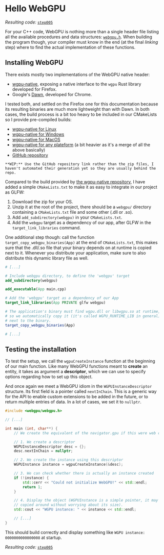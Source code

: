 Hello WebGPU
============

*Resulting code:* [`step005`](https://github.com/eliemichel/LearnWebGPU-Code/tree/step005)

For your C++ code, WebGPU is nothing more than a single header file listing all the available procedures and data structures: [`webgpu.h`](https://github.com/webgpu-native/webgpu-headers/blob/main/webgpu.h). When building the program though, your compiler must know in the end (at the final *linking* step) where to find the actual implementation of these functions.

Installing WebGPU
-----------------

There exists mostly two implementations of the WebGPU native header:

 - [wgpu-native](https://github.com/gfx-rs/wgpu-native), exposing a native interface to the `wgpu` Rust library developed for Firefox.
 - Google's [Dawn](https://dawn.googlesource.com/dawn), developed for Chrome.

I tested both, and settled on the Firefox one for this documentation because its resulting binaries are much more lightweight than with Dawn. In both cases, the build process is a bit too heavy to be included in our CMakeLists so I provide pre-compiled builds:

 - [wgpu-native for Linux](../data/wgpu-native-for-linux.zip)
 - [wgpu-native for Windows](../data/wgpu-native-for-windows.zip)
 - [wgpu-native for MacOS](../data/wgpu-native-for-macos.zip)
 - [wgpu-native for any plateform](../data/wgpu-native-for-any.zip) (a bit heavier as it's a merge of all the above basically)
 - [GitHub repository](https://github.com/eliemichel/WebGPU-distribution/tree/wgpu)

```{important}
**WIP:** Use the GitHub repository link rather than the zip files, I haven't automated their generation yet so they are usually behind the repo.
```

Compared to the build provided by [the wgpu-native repository](https://github.com/gfx-rs/wgpu-native), I have added a simple `CMakeLists.txt` to make it as easy to integrate in our project as GLFW:

 1. Download the zip for your OS.
 2. Unzip it at the root of the project, there should be a `webgpu/` directory containing a `CMakeLists.txt` file and some other (.dll or .so).
 3. Add `add_subdirectory(webgpu)` in your `CMakeLists.txt`.
 4. Add the `webgpu` target as a dependency of our app, after GLFW in the `target_link_libraries` command.

One additional step though: call the function `target_copy_webgpu_binaries(App)` at the end of `CMakeLists.txt`, this makes sure that the .dll/.so file that your binary depends on at runtime is copied next to it. Whenever you distribute your application, make sure to also distribute this dynamic library file as well.

```CMake
# [...]

# Include webgpu directory, to define the 'webgpu' target
add_subdirectory(webgpu)

add_executable(App main.cpp)

# Add the 'webgpu' target as a dependency of our App
target_link_libraries(App PRIVATE glfw webgpu)

# The application's binary must find wgpu.dll or libwgpu.so at runtime,
# so we automatically copy it (it's called WGPU_RUNTIME_LIB in general)
# next to the binary.
target_copy_webgpu_binaries(App)

# [...]
```

Testing the installation
------------------------

To test the setup, we call the `wgpuCreateInstance` function at the beginning of our main function. Like many WebGPU functions meant to **create** an entity, it takes as argument a **descriptor**, which we can use to specify options regarding how to set up this object.

And once again we meet a WebGPU idiom in the `WGPUInstanceDescriptor` structure. Its first field is a pointer called `nextInChain`. This is a generic way for the API to enable custom extensions to be added in the future, or to return multiple entries of data. In a lot of cases, we set it to `nullptr`.

```C++
#include <webgpu/webgpu.h>

// [...]

int main (int, char**) {
	// We create the equivalent of the navigator.gpu if this were web code

    // 1. We create a descriptor
	WGPUInstanceDescriptor desc = {};
    desc.nextInChain = nullptr;

    // 2. We create the instance using this descriptor
	WGPUInstance instance = wgpuCreateInstance(&desc);

    // 3. We can check whether there is actually an instance created
    if (!instance) {
        std::cerr << "Could not initialize WebGPU!" << std::endl;
        return 1;
    }

    // 4. Display the object (WGPUInstance is a simple pointer, it may be
    // copied around without worrying about its size).
	std::cout << "WGPU instance: " << instance << std::endl;

	// [...]
}
```

This should build correctly and display something like `WGPU instance: 0000000000000008` at startup.

*Resulting code:* [`step005`](https://github.com/eliemichel/LearnWebGPU-Code/tree/step005)
